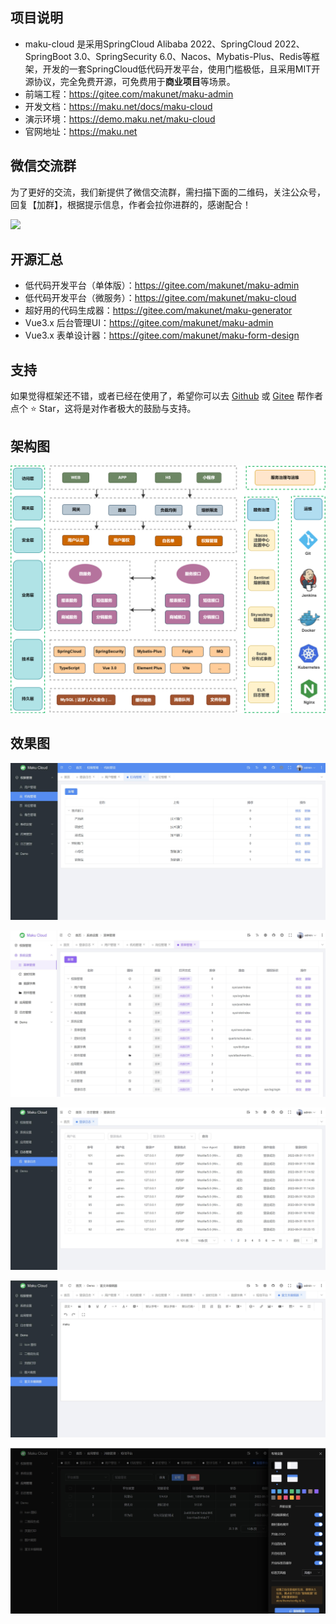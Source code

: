 ## 项目说明
- maku-cloud 是采用SpringCloud Alibaba 2022、SpringCloud 2022、SpringBoot 3.0、SpringSecurity 6.0、Nacos、Mybatis-Plus、Redis等框架，开发的一套SpringCloud低代码开发平台，使用门槛极低，且采用MIT开源协议，完全免费开源，可免费用于**商业项目**等场景。
- 前端工程：https://gitee.com/makunet/maku-admin
- 开发文档：https://maku.net/docs/maku-cloud
- 演示环境：https://demo.maku.net/maku-cloud
- 官网地址：https://maku.net


## 微信交流群
为了更好的交流，我们新提供了微信交流群，需扫描下面的二维码，关注公众号，回复【加群】，根据提示信息，作者会拉你进群的，感谢配合！

![](https://maku.net/app/img/qrcode.jpg)


## 开源汇总
- 低代码开发平台（单体版）：https://gitee.com/makunet/maku-admin
- 低代码开发平台（微服务）：https://gitee.com/makunet/maku-cloud
- 超好用的代码生成器：https://gitee.com/makunet/maku-generator
- Vue3.x 后台管理UI：https://gitee.com/makunet/maku-admin
- Vue3.x 表单设计器：https://gitee.com/makunet/maku-form-design


## 支持
如果觉得框架还不错，或者已经在使用了，希望你可以去 [Github](https://github.com/makunet/maku-cloud) 或 [Gitee](https://gitee.com/makunet/maku-cloud) 帮作者点个 ⭐ Star，这将是对作者极大的鼓励与支持。


## 架构图
![输入图片说明](images/0.png)

## 效果图
![输入图片说明](images/1.jpg)

![输入图片说明](images/2.jpg)

![输入图片说明](images/3.jpg)

![输入图片说明](images/4.jpg)

![输入图片说明](images/5.jpg)

